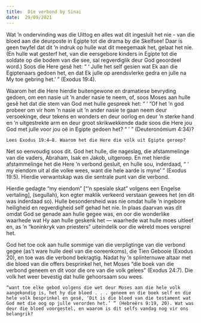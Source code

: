 ```yaml
---
title:  Die verbond by Sinai
date:  29/09/2021
---
```


Wat ’n ondervinding was die Uittog en alles wat dit ingesluit het nie - van die bloed aan die deurposte in Egipte tot die drama by die Skelfsee! Daar is geen twyfel dat dit ’n indruk op hulle wat dit meegemaak het, gelaat het nie. (En hulle wat gesterf het, van die eersgebore kinders in Egipte tot die soldate op die bodem van die see, sal regverdiglik deur God geoordeel word.) Soos die Here gesê het: “ ‘ Julle het self gesien wat Ek aan die Egiptenaars gedoen het, en dat Ek julle op arendsvlerke gedra en julle na My toe gebring het.’ ” (Exodus 19:4).

Waarom het die Here hierdie buitengewone en dramatiese bevryding gedoen, om een nasie uit ’n ander nasie te neem, of, soos Moses aan hulle gesê het dat die stem van God met hulle gespreek het: “ ‘ “Of het ’n god probeer om vir hom ’n nasie uit ’n ander nasie te gaan neem deur versoekinge, deur tekens en wonders en deur oorlog en deur ’n sterke hand en ’n uitgestrekte arm en deur groot skrikwekkende dade soos die Here jou God met julle voor jou oë in Egipte gedoen het? “ ’ ” (Deuteronómium 4:34)?

`Lees Exodus 19:4–8. Waarom het die Here die volk uit Egipte geroep?`

Net so eenvoudig soos dit. God het hulle, die nageslag, die afstammelinge van die vaders, Abraham, Isak en Jakob, uitgeroep. En met hierdie afstammelinge het die Here ’n verbond gesluit, en hulle sou, inderdaad, “ ‘ my eiendom uit al die volke wees, want die hele aarde is myne’ ” (Exodus 19:5). Hierdie verwantskap was die sentrale punt van die verbond.

Hierdie gedagte “my eiendom” [“’n spesiale skat” volgens een Engelse vertaling], (segullah), kon egter maklik verkeerd verstaan gewees het (en dit was inderdaad so). Hulle besondersheid was nie omdat hulle ’n ingebore heiligheid en regverdigheid self gehad het nie. In plaas daarvan was dit omdat God se genade aan hulle gegee was, en oor die wonderlike waarhede wat Hy aan hulle geskenk het — waarhede wat hulle moes uitleef en, as ’n “koninkryk van priesters” uiteindelik oor die wêreld moes versprei het.

God het toe ook aan hulle sommige van die verpligtinge van die verbond gegee (as’t ware hulle deel van die ooreenkoms), die Tien Gebooie (Exodus 20), en toe was die verbond bekragtig.  Nadat hy ’n splinternuwe altaar met die bloed van die offers besprinkel het, het Moses “die boek van die verbond geneem en dit voor die ore van die volk gelees” (Exodus 24:7). Die volk het weer bevestig dat hulle gehoorsaam sou wees.

`“want toe elke gebod volgens die wet deur Moses aan die hele volk aangekondig is, het hy die bloed . . . geneem en die boek self en die hele volk besprinkel en gesê, ‘Dit is die bloed van die testament wat God met die oog op julle verorden het.’ ” (Hebreërs 9:19, 20). Wat was deur die bloed voorgestel, en waarom is dit selfs vandag nog vir ons belangrik?`